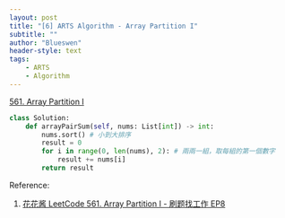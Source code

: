 ```yaml
---
layout: post
title: "[6] ARTS Algorithm - Array Partition I"
subtitle: ""
author: "Blueswen"
header-style: text
tags:
    - ARTS
    - Algorithm
---
```


[561. Array Partition I](https://leetcode.com/problems/array-partition-i/)

```python
class Solution:
    def arrayPairSum(self, nums: List[int]) -> int:
        nums.sort() # 小到大排序
        result = 0
        for i in range(0, len(nums), 2): # 兩兩一組，取每組的第一個數字
            result += nums[i]
        return result
```

Reference:

1. [花花酱 LeetCode 561. Array Partition I - 刷题找工作 EP8](https://youtu.be/wDU72F6dhS4)

